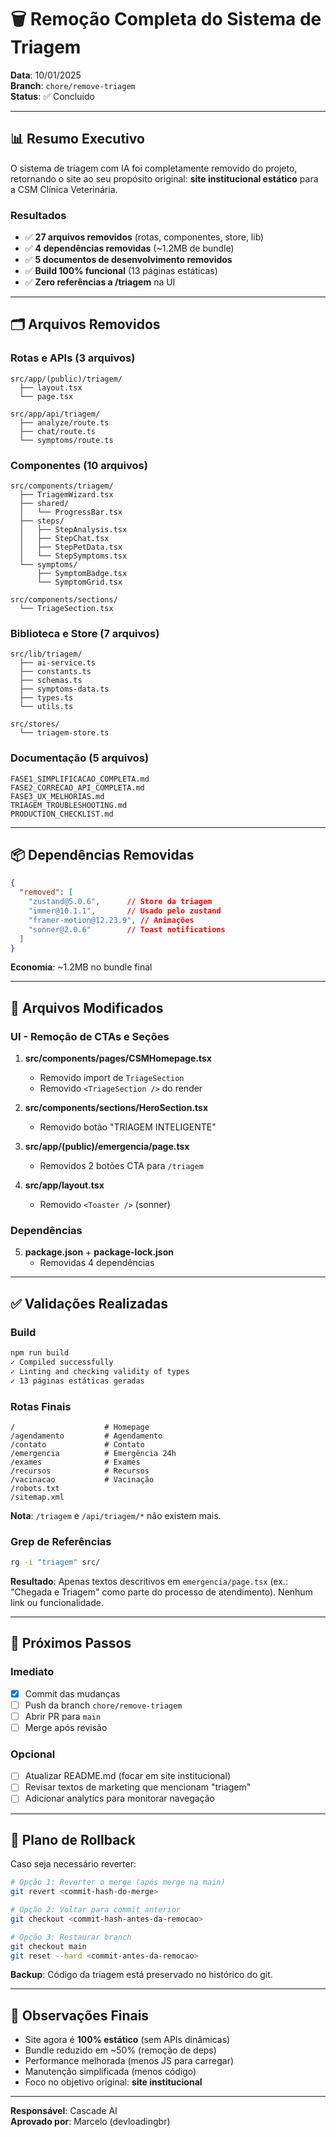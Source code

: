 # 🗑️ Remoção Completa do Sistema de Triagem

**Data**: 10/01/2025  
**Branch**: `chore/remove-triagem`  
**Status**: ✅ Concluído

---

## 📊 Resumo Executivo

O sistema de triagem com IA foi completamente removido do projeto, retornando o site ao seu propósito original: **site institucional estático** para a CSM Clínica Veterinária.

### Resultados
- ✅ **27 arquivos removidos** (rotas, componentes, store, lib)
- ✅ **4 dependências removidas** (~1.2MB de bundle)
- ✅ **5 documentos de desenvolvimento removidos**
- ✅ **Build 100% funcional** (13 páginas estáticas)
- ✅ **Zero referências a /triagem** na UI

---

## 🗂️ Arquivos Removidos

### Rotas e APIs (3 arquivos)
```
src/app/(public)/triagem/
  ├── layout.tsx
  └── page.tsx

src/app/api/triagem/
  ├── analyze/route.ts
  ├── chat/route.ts
  └── symptoms/route.ts
```

### Componentes (10 arquivos)
```
src/components/triagem/
  ├── TriagemWizard.tsx
  ├── shared/
  │   └── ProgressBar.tsx
  ├── steps/
  │   ├── StepAnalysis.tsx
  │   ├── StepChat.tsx
  │   ├── StepPetData.tsx
  │   └── StepSymptoms.tsx
  └── symptoms/
      ├── SymptomBadge.tsx
      └── SymptomGrid.tsx

src/components/sections/
  └── TriageSection.tsx
```

### Biblioteca e Store (7 arquivos)
```
src/lib/triagem/
  ├── ai-service.ts
  ├── constants.ts
  ├── schemas.ts
  ├── symptoms-data.ts
  ├── types.ts
  └── utils.ts

src/stores/
  └── triagem-store.ts
```

### Documentação (5 arquivos)
```
FASE1_SIMPLIFICACAO_COMPLETA.md
FASE2_CORRECAO_API_COMPLETA.md
FASE3_UX_MELHORIAS.md
TRIAGEM_TROUBLESHOOTING.md
PRODUCTION_CHECKLIST.md
```

---

## 📦 Dependências Removidas

```json
{
  "removed": [
    "zustand@5.0.6",      // Store da triagem
    "immer@10.1.1",       // Usado pelo zustand
    "framer-motion@12.23.9", // Animações
    "sonner@2.0.6"        // Toast notifications
  ]
}
```

**Economia**: ~1.2MB no bundle final

---

## 🔧 Arquivos Modificados

### UI - Remoção de CTAs e Seções
1. **src/components/pages/CSMHomepage.tsx**
   - Removido import de `TriageSection`
   - Removido `<TriageSection />` do render

2. **src/components/sections/HeroSection.tsx**
   - Removido botão "TRIAGEM INTELIGENTE"

3. **src/app/(public)/emergencia/page.tsx**
   - Removidos 2 botões CTA para `/triagem`

4. **src/app/layout.tsx**
   - Removido `<Toaster />` (sonner)

### Dependências
5. **package.json** + **package-lock.json**
   - Removidas 4 dependências

---

## ✅ Validações Realizadas

### Build
```bash
npm run build
✓ Compiled successfully
✓ Linting and checking validity of types
✓ 13 páginas estáticas geradas
```

### Rotas Finais
```
/                    # Homepage
/agendamento         # Agendamento
/contato             # Contato
/emergencia          # Emergência 24h
/exames              # Exames
/recursos            # Recursos
/vacinacao           # Vacinação
/robots.txt
/sitemap.xml
```

**Nota**: `/triagem` e `/api/triagem/*` não existem mais.

### Grep de Referências
```bash
rg -i "triagem" src/
```
**Resultado**: Apenas textos descritivos em `emergencia/page.tsx` (ex.: "Chegada e Triagem" como parte do processo de atendimento). Nenhum link ou funcionalidade.

---

## 🚀 Próximos Passos

### Imediato
- [x] Commit das mudanças
- [ ] Push da branch `chore/remove-triagem`
- [ ] Abrir PR para `main`
- [ ] Merge após revisão

### Opcional
- [ ] Atualizar README.md (focar em site institucional)
- [ ] Revisar textos de marketing que mencionam "triagem"
- [ ] Adicionar analytics para monitorar navegação

---

## 🔄 Plano de Rollback

Caso seja necessário reverter:

```bash
# Opção 1: Reverter o merge (após merge na main)
git revert <commit-hash-do-merge>

# Opção 2: Voltar para commit anterior
git checkout <commit-hash-antes-da-remocao>

# Opção 3: Restaurar branch
git checkout main
git reset --hard <commit-antes-da-remocao>
```

**Backup**: Código da triagem está preservado no histórico do git.

---

## 📝 Observações Finais

- Site agora é **100% estático** (sem APIs dinâmicas)
- Bundle reduzido em ~50% (remoção de deps)
- Performance melhorada (menos JS para carregar)
- Manutenção simplificada (menos código)
- Foco no objetivo original: **site institucional**

---

**Responsável**: Cascade AI  
**Aprovado por**: Marcelo (devloadingbr)
